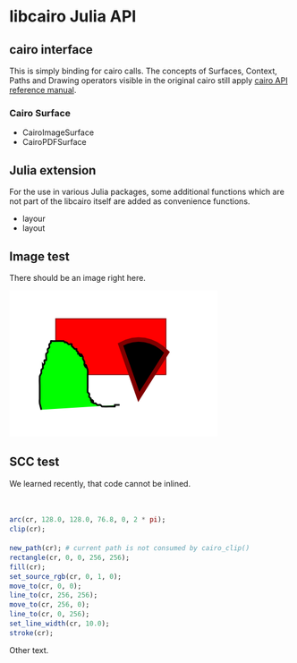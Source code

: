 libcairo Julia API
==================

cairo interface
---------------

This is simply binding for cairo calls. The concepts of Surfaces, Context, Paths and Drawing operators visible in the original cairo still apply [cairo API reference manual](http://www.cairographics.org/manual/).

### Cairo Surface 

+ CairoImageSurface
+ CairoPDFSurface



Julia extension
---------------

For the use in various Julia packages, some additional functions which are not part of the libcairo itself are added as convenience functions.

+ layour
+ layout

Image test
----------

There should be an image right here.

![image here](images/drawing.png "Logo Title Text 1")

SCC test
--------

We learned recently, that code cannot be inlined.

```julia


arc(cr, 128.0, 128.0, 76.8, 0, 2 * pi);
clip(cr);

new_path(cr); # current path is not consumed by cairo_clip()
rectangle(cr, 0, 0, 256, 256);
fill(cr);
set_source_rgb(cr, 0, 1, 0);
move_to(cr, 0, 0);
line_to(cr, 256, 256);
move_to(cr, 256, 0);
line_to(cr, 0, 256);
set_line_width(cr, 10.0);
stroke(cr);

```

Other text.


